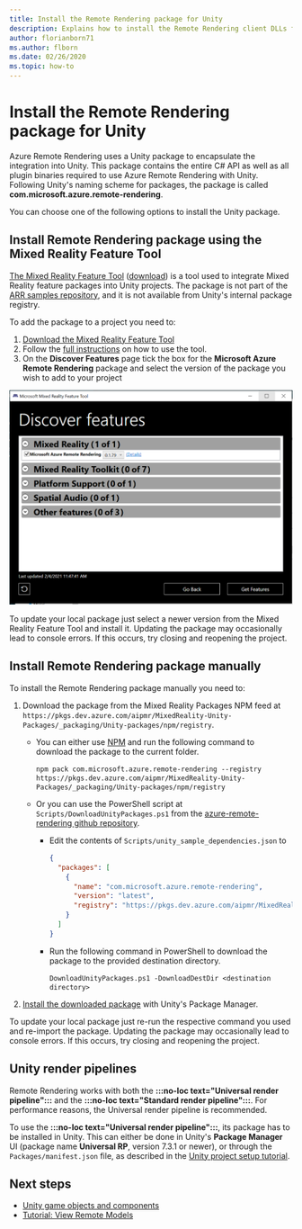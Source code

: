 ```yaml
---
title: Install the Remote Rendering package for Unity
description: Explains how to install the Remote Rendering client DLLs for Unity
author: florianborn71
ms.author: flborn
ms.date: 02/26/2020
ms.topic: how-to
---
```


# Install the Remote Rendering package for Unity

Azure Remote Rendering uses a Unity package to encapsulate the integration into Unity.
This package contains the entire C# API as well as all plugin binaries required to use Azure Remote Rendering with Unity.
Following Unity's naming scheme for packages, the package is called **com.microsoft.azure.remote-rendering**.

You can choose one of the following options to install the Unity package.

## Install Remote Rendering package using the Mixed Reality Feature Tool

[The Mixed Reality Feature Tool](https://aka.ms/MRFeatureToolDocs) ([download](https://aka.ms/mrfeaturetool)) is a tool used to integrate Mixed Reality feature packages into Unity projects. The package is not part of the [ARR samples repository](https://github.com/Azure/azure-remote-rendering), and it is not available from Unity's internal package registry.

To add the package to a project you need to:
1. [Download the Mixed Reality Feature Tool](https://aka.ms/mrfeaturetool)
1. Follow the [full instructions](https://aka.ms/MRFeatureToolDocs) on how to use the tool.
1. On the **Discover Features** page tick the box for the **Microsoft Azure Remote Rendering** package and select the version of the package you wish to add to your project

![Mixed_Reality_feature_tool_package](media/mixed-reality-feature-tool-package.png)

To update your local package just select a newer version from the Mixed Reality Feature Tool and install it. Updating the package may occasionally lead to console errors. If this occurs, try closing and reopening the project.

## Install Remote Rendering package manually

To install the Remote Rendering package manually you need to:

1. Download the package from the Mixed Reality Packages NPM feed at `https://pkgs.dev.azure.com/aipmr/MixedReality-Unity-Packages/_packaging/Unity-packages/npm/registry`.
    * You can either use [NPM](https://www.npmjs.com/get-npm) and run the following command to download the package to the current folder.
      ```
      npm pack com.microsoft.azure.remote-rendering --registry https://pkgs.dev.azure.com/aipmr/MixedReality-Unity-Packages/_packaging/Unity-packages/npm/registry
      ```

    * Or you can use the PowerShell script at `Scripts/DownloadUnityPackages.ps1` from the [azure-remote-rendering github repository](https://github.com/Azure/azure-remote-rendering).
        * Edit the contents of `Scripts/unity_sample_dependencies.json` to
          ```json
          {
            "packages": [
              {
                "name": "com.microsoft.azure.remote-rendering", 
                "version": "latest", 
                "registry": "https://pkgs.dev.azure.com/aipmr/MixedReality-Unity-Packages/_packaging/Unity-packages/npm/registry"
              }
            ]
          }
          ```

        * Run the following command in PowerShell to download the package to the provided destination directory.
          ```
          DownloadUnityPackages.ps1 -DownloadDestDir <destination directory>
          ```

1. [Install the downloaded package](https://docs.unity3d.com/Manual/upm-ui-tarball.html) with Unity's Package Manager.

To update your local package just re-run the respective command you used and re-import the package. Updating the package may occasionally lead to console errors. If this occurs, try closing and reopening the project.

## Unity render pipelines

Remote Rendering works with both the **:::no-loc text="Universal render pipeline":::** and the **:::no-loc text="Standard render pipeline":::**. For performance reasons, the Universal render pipeline is recommended.

To use the **:::no-loc text="Universal render pipeline":::**, its package has to be installed in Unity. This can either be done in Unity's **Package Manager** UI (package name **Universal RP**, version 7.3.1 or newer), or through the `Packages/manifest.json` file, as described in the [Unity project setup tutorial](../../tutorials/unity/view-remote-models/view-remote-models.md#include-the-azure-remote-rendering-package).

## Next steps

* [Unity game objects and components](objects-components.md)
* [Tutorial: View Remote Models](../../tutorials/unity/view-remote-models/view-remote-models.md)
